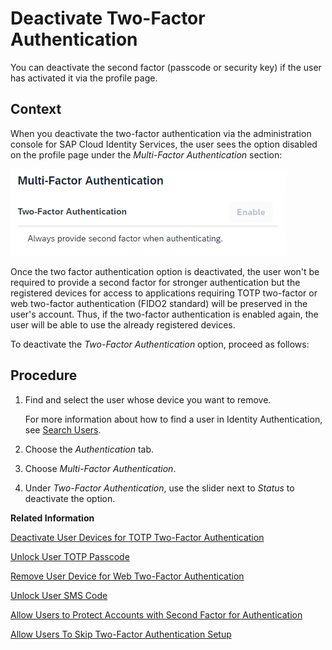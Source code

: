 <!-- loio15db825e543941869c9542ff37a235de -->

# Deactivate Two-Factor Authentication

You can deactivate the second factor \(passcode or security key\) if the user has activated it via the profile page.



## Context

When you deactivate the two-factor authentication via the administration console for SAP Cloud Identity Services, the user sees the option disabled on the profile page under the *Multi-Factor Authentication* section:

![](images/Multi-Factor_Authentication_Off_7af8c1f.png)

Once the two factor authentication option is deactivated, the user won't be required to provide a second factor for stronger authentication but the registered devices for access to applications requiring TOTP two-factor or web two-factor authentication \(FIDO2 standard\) will be preserved in the user's account. Thus, if the two-factor authentication is enabled again, the user will be able to use the already registered devices.

To deactivate the *Two-Factor Authentication* option, proceed as follows:



## Procedure

1.  Find and select the user whose device you want to remove.

    For more information about how to find a user in Identity Authentication, see [Search Users](search-users-06078a6.md).

2.  Choose the *Authentication* tab.

3.  Choose *Multi-Factor Authentication*.

4.  Under *Two-Factor Authentication*, use the slider next to *Status* to deactivate the option.


**Related Information**  


[Deactivate User Devices for TOTP Two-Factor Authentication](deactivate-user-devices-for-totp-two-factor-authentication-87324d5.md "This document shows you how to deactivate the mobile devices used by a user to generate passcodes for access to applications requiring time-based one-time (TOTP) as two-factor authentication. You deactivate the user mobile devices from the administration console for SAP Cloud Identity Services.")

[Unlock User TOTP Passcode](unlock-user-totp-passcode-cb6615d.md "You can unlock a user passcode when the user must log on to the application before the automatic unlock time of 60 minutes has passed.")

[Remove User Device for Web Two-Factor Authentication](remove-user-device-for-web-two-factor-authentication-9529d97.md "This document shows you how to remove the registered devices used by a user for access to applications requiring web two-factor authentication (FIDO2 standard).")

[Unlock User SMS Code](unlock-user-sms-code-6120cc2.md "You can unlock a user SMS code when the user must log on to the application before the automatic unlock time of 60 minutes has passed.")

[Allow Users to Protect Accounts with Second Factor for Authentication](allow-users-to-protect-accounts-with-second-factor-for-authentication-d9cbb6d.md "Tenant administrator can allow users to decide whether to protect their own accounts with second factor for authentication or not.")

[Allow Users To Skip Two-Factor Authentication Setup](allow-users-to-skip-two-factor-authentication-setup-dfb08b3.md "You can set the number of days for which the users can postpone the enabling of second factor for authentication.")

